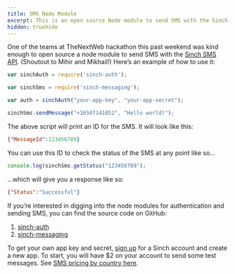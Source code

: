 ```yaml
---
title: SMS Node Module
excerpt: This is an open source Node module to send SMS with the Sinch SMS API.
hidden: truehide 
---
```

One of the teams at TheNextWeb hackathon this past weekend was kind enough to open source a node module to send SMS with the [Sinch SMS API](https://www.sinch.com/sms-api/). (Shoutout to Mihir and Mikhail\!) Here’s an example of how to use it:

```javascript
var sinchAuth = require('sinch-auth');

var sinchSms = require('sinch-messaging');

var auth = sinchAuth("your-app-key", "your-app-secret");

sinchSms.sendMessage("+16507141052", "Hello world!");
```

The above script will print an ID for the SMS. It will look like this:

```json
{"MessageId":123456789}
```

You can use this ID to check the status of the SMS at any point like so…

```javascript
console.log(sinchSms.getStatus("123456789");
```

…which will give you a response like so:

```json
{"Status":"Successful"}
```

If you’re interested in digging into the node modules for authentication and sending SMS, you can find the source code on GitHub:

 1.  [sinch-auth](https://github.com/ChewTeaYeah/sinch-auth)
 1.  [sinch-messaging](https://github.com/ChewTeaYeah/sinch-messaging)

To get your own app key and secret, [sign up](https://portal.sinch.com/#/signup) for a Sinch account and create a new app. To start, you will have $2 on your account to send some test messages. See [SMS pricing by country here](https://www.sinch.com/products/messaging/sms/).

